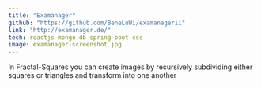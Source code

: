 ```yaml
---
title: "Examanager"
github: "https://github.com/BeneLuWi/examanagerii"
link: "http://examanager.de/"
tech: reactjs mongo-db spring-boot css
image: examanager-screenshot.jpg
---
```


In Fractal-Squares you can create images by recursively subdividing either squares or triangles and transform into one another